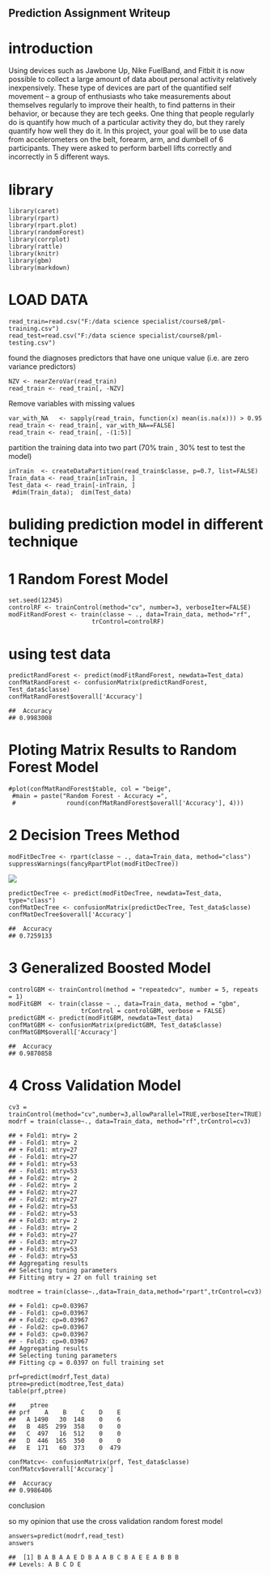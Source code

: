 Prediction Assignment Writeup
-----------------------------

introduction
============

Using devices such as Jawbone Up, Nike FuelBand, and Fitbit it is now
possible to collect a large amount of data about personal activity
relatively inexpensively. These type of devices are part of the
quantified self movement – a group of enthusiasts who take measurements
about themselves regularly to improve their health, to find patterns in
their behavior, or because they are tech geeks. One thing that people
regularly do is quantify how much of a particular activity they do, but
they rarely quantify how well they do it. In this project, your goal
will be to use data from accelerometers on the belt, forearm, arm, and
dumbell of 6 participants. They were asked to perform barbell lifts
correctly and incorrectly in 5 different ways.

library
=======

    library(caret)
    library(rpart)
    library(rpart.plot)
    library(randomForest)
    library(corrplot)
    library(rattle)
    library(knitr)
    library(gbm)
    library(markdown)

LOAD DATA
=========

    read_train=read.csv("F:/data science specialist/course8/pml-training.csv")
    read_test=read.csv("F:/data science specialist/course8/pml-testing.csv")

found the diagnoses predictors that have one unique value (i.e. are zero
variance predictors)

    NZV <- nearZeroVar(read_train)
    read_train <- read_train[, -NZV]

Remove variables with missing values

    var_with_NA   <- sapply(read_train, function(x) mean(is.na(x))) > 0.95
    read_train <- read_train[, var_with_NA==FALSE]
    read_train <- read_train[, -(1:5)]

partition the training data into two part (70% train , 30% test to test
the model)

    inTrain  <- createDataPartition(read_train$classe, p=0.7, list=FALSE)
    Train_data <- read_train[inTrain, ]
    Test_data <- read_train[-inTrain, ]
     #dim(Train_data);  dim(Test_data)

buliding prediction model in different technique
================================================

1 Random Forest Model
=====================

    set.seed(12345)
    controlRF <- trainControl(method="cv", number=3, verboseIter=FALSE)
    modFitRandForest <- train(classe ~ ., data=Train_data, method="rf",
                           trControl=controlRF)

using test data
===============

    predictRandForest <- predict(modFitRandForest, newdata=Test_data)
    confMatRandForest <- confusionMatrix(predictRandForest, Test_data$classe)
    confMatRandForest$overall['Accuracy']

    ##  Accuracy 
    ## 0.9983008

Ploting Matrix Results to Random Forest Model
=============================================

    #plot(confMatRandForest$table, col = "beige",
     #main = paste("Random Forest - Accuracy =",
     #              round(confMatRandForest$overall['Accuracy'], 4)))

2 Decision Trees Method
=======================

    modFitDecTree <- rpart(classe ~ ., data=Train_data, method="class")
    suppressWarnings(fancyRpartPlot(modFitDecTree))

![](project_files/figure-markdown_strict/unnamed-chunk-9-1.png)

    predictDecTree <- predict(modFitDecTree, newdata=Test_data, type="class")
    confMatDecTree <- confusionMatrix(predictDecTree, Test_data$classe)
    confMatDecTree$overall['Accuracy']

    ##  Accuracy 
    ## 0.7259133

3 Generalized Boosted Model
===========================

    controlGBM <- trainControl(method = "repeatedcv", number = 5, repeats = 1)
    modFitGBM  <- train(classe ~ ., data=Train_data, method = "gbm",
                        trControl = controlGBM, verbose = FALSE)
    predictGBM <- predict(modFitGBM, newdata=Test_data)
    confMatGBM <- confusionMatrix(predictGBM, Test_data$classe)
    confMatGBM$overall['Accuracy']

    ##  Accuracy 
    ## 0.9870858

4 Cross Validation Model
========================

    cv3 = trainControl(method="cv",number=3,allowParallel=TRUE,verboseIter=TRUE)
    modrf = train(classe~., data=Train_data, method="rf",trControl=cv3)

    ## + Fold1: mtry= 2 
    ## - Fold1: mtry= 2 
    ## + Fold1: mtry=27 
    ## - Fold1: mtry=27 
    ## + Fold1: mtry=53 
    ## - Fold1: mtry=53 
    ## + Fold2: mtry= 2 
    ## - Fold2: mtry= 2 
    ## + Fold2: mtry=27 
    ## - Fold2: mtry=27 
    ## + Fold2: mtry=53 
    ## - Fold2: mtry=53 
    ## + Fold3: mtry= 2 
    ## - Fold3: mtry= 2 
    ## + Fold3: mtry=27 
    ## - Fold3: mtry=27 
    ## + Fold3: mtry=53 
    ## - Fold3: mtry=53 
    ## Aggregating results
    ## Selecting tuning parameters
    ## Fitting mtry = 27 on full training set

    modtree = train(classe~.,data=Train_data,method="rpart",trControl=cv3)

    ## + Fold1: cp=0.03967 
    ## - Fold1: cp=0.03967 
    ## + Fold2: cp=0.03967 
    ## - Fold2: cp=0.03967 
    ## + Fold3: cp=0.03967 
    ## - Fold3: cp=0.03967 
    ## Aggregating results
    ## Selecting tuning parameters
    ## Fitting cp = 0.0397 on full training set

    prf=predict(modrf,Test_data)
    ptree=predict(modtree,Test_data)
    table(prf,ptree)

    ##    ptree
    ## prf    A    B    C    D    E
    ##   A 1490   30  148    0    6
    ##   B  485  299  358    0    0
    ##   C  497   16  512    0    0
    ##   D  446  165  350    0    0
    ##   E  171   60  373    0  479

    confMatcv<- confusionMatrix(prf, Test_data$classe)
    confMatcv$overall['Accuracy']

    ##  Accuracy 
    ## 0.9986406

conclusion

so my opinion that use the cross validation random forest model

    answers=predict(modrf,read_test)
    answers

    ##  [1] B A B A A E D B A A B C B A E E A B B B
    ## Levels: A B C D E
